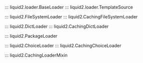 ::: liquid2.loader.BaseLoader
::: liquid2.loader.TemplateSource

::: liquid2.FileSystemLoader
::: liquid2.CachingFileSystemLoader

::: liquid2.DictLoader
::: liquid2.CachingDictLoader

::: liquid2.PackageLoader

::: liquid2.ChoiceLoader
::: liquid2.CachingChoiceLoader

::: liquid2.CachingLoaderMixin
